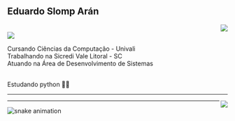 ## Eduardo Slomp Arán

<img align='right' src="https://github-readme-stats.vercel.app/api?username=ESAran&show_icons=true&title_color=2d3142&text_color=4f5d75&icon_color=ef8354&bg_color=ffffff&rank_icon=github&cache_seconds=2300">
</br>
<img src="https://img.shields.io/static/v1?label=Overview&message=ESAran&color=4f5d75&style=for-the-badge&logo=GitHub">

<p> Cursando Ciências da Computação - Univali</br>Trabalhando na Sicredi Vale Litoral - SC<br/> Atuando na Área de Desenvolvimento de Sistemas</p>
</br>Estudando python 🐍🤖</br>


---

<img align='right' src="https://github-readme-stats.vercel.app/api/top-langs/?username=ESAran&&exclude_repo=Skin-Segmentation-on-Python&show_icons=true&title_color=2d3142&text_color=4f5d75&icon_color=ef8354&bg_color=ffffff&cache_seconds=2300">

<hr>

![snake animation](https://github.com/ESAran/ESAran/blob/output/github-contribution-grid-snake2.svg)
